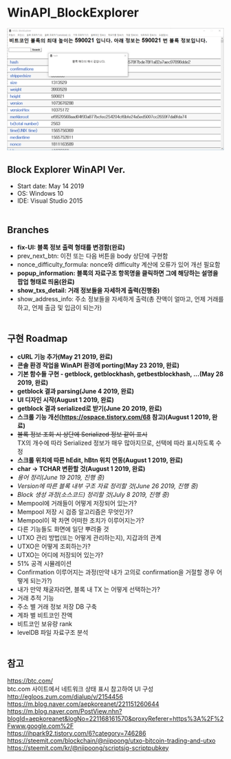 # WinAPI_BlockExplorer<br>
![190814_popup](./Resources/img/190814_popup.PNG)
## Block Explorer WinAPI Ver.<br>
* Start date: May 14 2019<br>
* OS: Windows 10<br>
* IDE: Visual Studio 2015<br><br>
## Branches<br>
* **fix-UI: 블록 정보 출력 형태를 변경함(완료)**<br>
* prev_next_btn: 이전 또는 다음 버튼을 body 상단에 구현함<br>
* nonce_difficulty_formula: nonce와 difficulty 계산에 오류가 있어 개선 필요함<br>
* **popup_information: 블록의 자료구조 항목명을 클릭하면 그에 해당하는 설명을 팝업 형태로 띄움(완료)**<br>
* **show_txs_detail: 거래 정보들을 자세하게 출력(진행중)**<br>
* show_address_info: 주소 정보들을 자세하게 출력(총 잔액이 얼마고, 언제 거래를 하고, 언제 출금 및 입금이 되는가)<br><br>
## 구현 Roadmap<br>
  * **cURL 기능 추가(May 21 2019, 완료)**<br>
  * **콘솔 환경 작업을 WinAPI 환경에 porting(May 23 2019, 완료)**<br>
  * **기본 함수들 구현 - getblock, getblockhash, getbestblockhash, ...(May 28 2019, 완료)**<br>
  * **getblock 결과 parsing(June 4 2019, 완료)**<br>
  * **UI 디자인 시작(August 1 2019, 완료)**<br>
  * **getblock 결과 serialized로 받기(June 20 2019, 완료)**<br>
  * **스크롤 기능 개선(https://ospace.tistory.com/68 참고)(August 1 2019, 완료)**<br>
  * ~~블록 정보 조회 시 상단에 Serialized 정보 같이 표시~~<br>TX의 개수에 따라 Serialized 정보가 매우 많아지므로, 선택에 따라 표시하도록 수정<br>
  * **스크롤 위치에 따른 hEdit, hBtn 위치 연동(August 1 2019, 완료)**<br>
  * **char -> TCHAR 변환할 것(August 1 2019, 완료)**<br>
  * *용어 정리(June 19 2019, 진행 중)*<br>
  * *Version에 따른 블록 내부 구조 자료 정리할 것(June 26 2019, 진행 중)*<br>
  * *Block 생성 과정(소스코드) 정리할 것(July 8 2019, 진행 중)*<br>
  * Mempool에 거래들이 어떻게 저장되어 있는가?<br>
  * Mempool 저장 시 검증 알고리즘은 무엇인가?<br>
  * Mempool이 꽉 차면 어떠한 조치가 이루어지는가?<br>
  * 다른 기능들도 화면에 일단 뿌려줄 것<br>
  * UTXO 관리 방법(또는 어떻게 관리하는지), 지갑과의 관계<br>
  * UTXO은 어떻게 조회하는가?<br>
  * UTXO는 어디에 저장되어 있는가?<br>
  * 51% 공격 시뮬레이션<br>
  * Confirmation 이루어지는 과정(만약 내가 고의로 confirmation을 거절할 경우 어떻게 되는가?)<br>
  * 내가 만약 채굴자라면, 블록 내 TX 는 어떻게 선택하는가?<br>
  * 거래 추적 기능<br>
  * 주소 별 거래 정보 저장 DB 구축<br>
  * 계좌 별 비트코인 잔액<br>
  * 비트코인 보유량 rank<br>
  * levelDB 파일 자료구조 분석<br><br>
## 참고<br>
https://btc.com/<br>
btc.com 사이트에서 네트워크 상태 표시 참고하여 UI 구성<br>
http://egloos.zum.com/dialup/v/2154456<br>
https://m.blog.naver.com/aepkoreanet/221151260644<br>
https://m.blog.naver.com/PostView.nhn?blogId=aepkoreanet&logNo=221168161570&proxyReferer=https%3A%2F%2Fwww.google.com%2F<br>
https://ihpark92.tistory.com/6?category=746286<br>
https://steemit.com/blockchain/@niipoong/utxo-bitcoin-trading-and-utxo<br>
https://steemit.com/kr/@niipoong/scriptsig-scriptpubkey<br>
